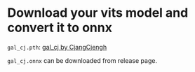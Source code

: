 # Download your vits model and convert it to onnx

`gal_cj.pth`: [gal_cj by CjangCjengh](https://sjtueducn-my.sharepoint.com/:u:/g/personal/cjang_cjengh_sjtu_edu_cn/EQ0IKHchgzZAt0E6GryW17EBsIlIkmby6BcO9FtoODjwNQ?e=5uzWtj) 

`gal_cj.onnx` can be downloaded from release page. 
